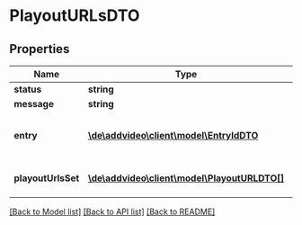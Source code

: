 # PlayoutURLsDTO

## Properties
Name | Type | Description | Notes
------------ | ------------- | ------------- | -------------
**status** | **string** | Status | 
**message** | **string** | Message | [optional] 
**entry** | [**\de\addvideo\client\model\EntryIdDTO**](EntryIdDTO.md) | Entry this playout URLs have been generated for. | [optional] 
**playoutUrlsSet** | [**\de\addvideo\client\model\PlayoutURLDTO[]**](PlayoutURLDTO.md) | Set of PlayoutURLDTO objects. | [optional] 

[[Back to Model list]](../README.md#documentation-for-models) [[Back to API list]](../README.md#documentation-for-api-endpoints) [[Back to README]](../README.md)


